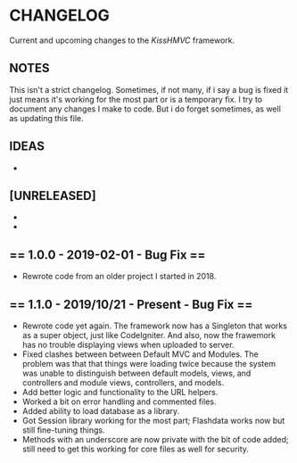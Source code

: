 # CHANGELOG
Current and upcoming changes to the *KissHMVC* framework.

## NOTES
This isn't a strict changelog. Sometimes, if not many, if i say a bug is fixed it just means it's working for the most part or is a temporary fix. I try to document any changes I make to code. But i do forget sometimes, as well as updating this file.
## IDEAS
- 

## [UNRELEASED]
- 
- 

## == 1.0.0 - 2019-02-01 - Bug Fix ==
- Rewrote code from an older project I started in 2018.

## == 1.1.0 - 2019/10/21 - Present - Bug Fix ==
- Rewrote code yet again. The framework now has a Singleton that works as a super object, just like CodeIgniter. And also, now the frawemork has no trouble displaying views when uploaded to server.
- Fixed clashes between between Default MVC and Modules. The problem was that that things were loading twice because the system was unable to distinguish between default models, views, and controllers and module views, controllers, and models.
- Add better logic and functionality to the URL helpers.
- Worked a bit on error handling and commented files.
- Added ability to load database as a library.
- Got Session library working for the most part; Flashdata works now but still fine-tuning things.
- Methods with an underscore are now private with the bit of code added; still need to get this working for core files as well for security.
